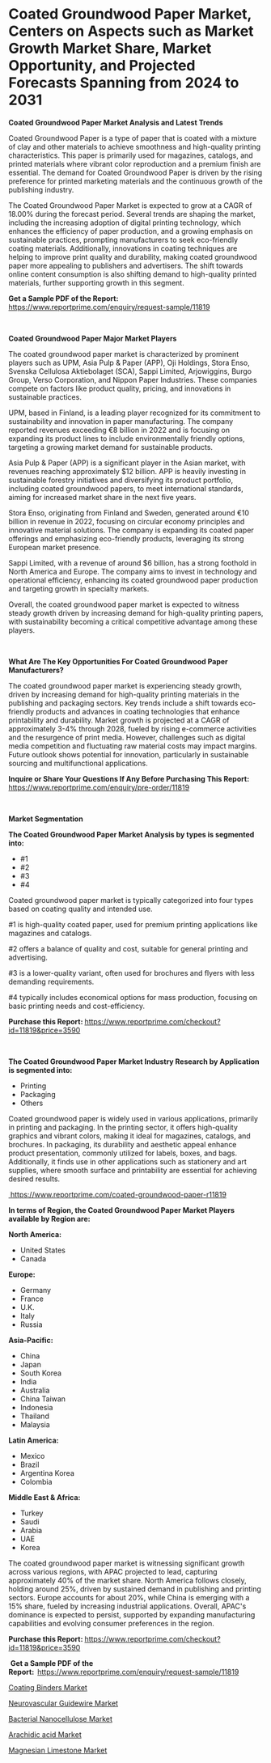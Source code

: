 <p><h1>Coated Groundwood Paper Market, Centers on Aspects such as Market Growth Market Share, Market Opportunity, and Projected Forecasts Spanning from 2024 to 2031</h1></p><p><strong>Coated Groundwood Paper Market Analysis and Latest Trends</strong></p>
<p><p>Coated Groundwood Paper is a type of paper that is coated with a mixture of clay and other materials to achieve smoothness and high-quality printing characteristics. This paper is primarily used for magazines, catalogs, and printed materials where vibrant color reproduction and a premium finish are essential. The demand for Coated Groundwood Paper is driven by the rising preference for printed marketing materials and the continuous growth of the publishing industry.</p><p>The Coated Groundwood Paper Market is expected to grow at a CAGR of 18.00% during the forecast period. Several trends are shaping the market, including the increasing adoption of digital printing technology, which enhances the efficiency of paper production, and a growing emphasis on sustainable practices, prompting manufacturers to seek eco-friendly coating materials. Additionally, innovations in coating techniques are helping to improve print quality and durability, making coated groundwood paper more appealing to publishers and advertisers. The shift towards online content consumption is also shifting demand to high-quality printed materials, further supporting growth in this segment.</p></p>
<p><strong>Get a Sample PDF of the Report:&nbsp;</strong> <a href="https://www.reportprime.com/enquiry/request-sample/11819?utm_campaign=62&utm_medium=2&utm_source=Github&utm_content=ia&utm_term=24122024&utm_id=coated-groundwood-paper">https://www.reportprime.com/enquiry/request-sample/11819</a></p>
<p>&nbsp;</p>
<p><strong>Coated Groundwood Paper Major Market Players</strong></p>
<p><p>The coated groundwood paper market is characterized by prominent players such as UPM, Asia Pulp & Paper (APP), Oji Holdings, Stora Enso, Svenska Cellulosa Aktiebolaget (SCA), Sappi Limited, Arjowiggins, Burgo Group, Verso Corporation, and Nippon Paper Industries. These companies compete on factors like product quality, pricing, and innovations in sustainable practices.</p><p>UPM, based in Finland, is a leading player recognized for its commitment to sustainability and innovation in paper manufacturing. The company reported revenues exceeding €8 billion in 2022 and is focusing on expanding its product lines to include environmentally friendly options, targeting a growing market demand for sustainable products.</p><p>Asia Pulp & Paper (APP) is a significant player in the Asian market, with revenues reaching approximately $12 billion. APP is heavily investing in sustainable forestry initiatives and diversifying its product portfolio, including coated groundwood papers, to meet international standards, aiming for increased market share in the next five years.</p><p>Stora Enso, originating from Finland and Sweden, generated around €10 billion in revenue in 2022, focusing on circular economy principles and innovative material solutions. The company is expanding its coated paper offerings and emphasizing eco-friendly products, leveraging its strong European market presence.</p><p>Sappi Limited, with a revenue of around $6 billion, has a strong foothold in North America and Europe. The company aims to invest in technology and operational efficiency, enhancing its coated groundwood paper production and targeting growth in specialty markets.</p><p>Overall, the coated groundwood paper market is expected to witness steady growth driven by increasing demand for high-quality printing papers, with sustainability becoming a critical competitive advantage among these players.</p></p>
<p>&nbsp;</p>
<p><strong>What Are The Key Opportunities For Coated Groundwood Paper Manufacturers?</strong></p>
<p><p>The coated groundwood paper market is experiencing steady growth, driven by increasing demand for high-quality printing materials in the publishing and packaging sectors. Key trends include a shift towards eco-friendly products and advances in coating technologies that enhance printability and durability. Market growth is projected at a CAGR of approximately 3-4% through 2028, fueled by rising e-commerce activities and the resurgence of print media. However, challenges such as digital media competition and fluctuating raw material costs may impact margins. Future outlook shows potential for innovation, particularly in sustainable sourcing and multifunctional applications.</p></p>
<p><strong>Inquire or Share Your Questions If Any Before Purchasing This Report:</strong> <a href="https://www.reportprime.com/enquiry/pre-order/11819?utm_campaign=62&utm_medium=2&utm_source=Github&utm_content=ia&utm_term=24122024&utm_id=coated-groundwood-paper">https://www.reportprime.com/enquiry/pre-order/11819</a></p>
<p>&nbsp;</p>
<p><strong>Market Segmentation</strong></p>
<p><strong>The Coated Groundwood Paper Market Analysis by types is segmented into:</strong></p>
<p><ul><li>#1</li><li>#2</li><li>#3</li><li>#4</li></ul></p>
<p><p>Coated groundwood paper market is typically categorized into four types based on coating quality and intended use. </p><p>#1 is high-quality coated paper, used for premium printing applications like magazines and catalogs. </p><p>#2 offers a balance of quality and cost, suitable for general printing and advertising. </p><p>#3 is a lower-quality variant, often used for brochures and flyers with less demanding requirements.  </p><p>#4 typically includes economical options for mass production, focusing on basic printing needs and cost-efficiency.</p></p>
<p><strong>Purchase this Report:&nbsp;</strong><a href="https://www.reportprime.com/checkout?id=11819&price=3590&utm_campaign=62&utm_medium=2&utm_source=Github&utm_content=ia&utm_term=24122024&utm_id=coated-groundwood-paper">https://www.reportprime.com/checkout?id=11819&price=3590</a></p>
<p>&nbsp;</p>
<p><strong>The Coated Groundwood Paper Market Industry Research by Application is segmented into:</strong></p>
<p><ul><li>Printing</li><li>Packaging</li><li>Others</li></ul></p>
<p><p>Coated groundwood paper is widely used in various applications, primarily in printing and packaging. In the printing sector, it offers high-quality graphics and vibrant colors, making it ideal for magazines, catalogs, and brochures. In packaging, its durability and aesthetic appeal enhance product presentation, commonly utilized for labels, boxes, and bags. Additionally, it finds use in other applications such as stationery and art supplies, where smooth surface and printability are essential for achieving desired results.</p></p>
<p><a href="https://www.reportprime.com/coated-groundwood-paper-r11819?utm_campaign=62&utm_medium=2&utm_source=Github&utm_content=ia&utm_term=24122024&utm_id=coated-groundwood-paper">&nbsp;https://www.reportprime.com/coated-groundwood-paper-r11819</a></p>
<p><strong>In terms of Region, the Coated Groundwood Paper Market Players available by Region are:</strong></p>
<p>
    <p> <strong> North America: </strong>
        <ul>
            <li>United States</li>
            <li>Canada</li>
        </ul>
        </p> 
    <p> <strong> Europe: </strong>
        <ul>
            <li>Germany</li>
            <li>France</li>
            <li>U.K.</li>
            <li>Italy</li>
            <li>Russia</li>
        </ul>
        </p> 
    <p> <strong> Asia-Pacific: </strong>
        <ul>
            <li>China</li>
            <li>Japan</li>
            <li>South Korea</li>
            <li>India</li>
            <li>Australia</li>
            <li>China Taiwan</li>
            <li>Indonesia</li>
            <li>Thailand</li>
            <li>Malaysia</li>
        </ul>
        </p> 
    <p> <strong> Latin America: </strong>
        <ul>
            <li>Mexico</li>
            <li>Brazil</li>
            <li>Argentina Korea</li>
            <li>Colombia</li>
        </ul>
        </p> 
    <p> <strong> Middle East & Africa: </strong>
        <ul>
            <li>Turkey</li>
            <li>Saudi</li>
            <li>Arabia</li>
            <li>UAE</li>
            <li>Korea</li>
        </ul>
    </p>
    </p>
<p><p>The coated groundwood paper market is witnessing significant growth across various regions, with APAC projected to lead, capturing approximately 40% of the market share. North America follows closely, holding around 25%, driven by sustained demand in publishing and printing sectors. Europe accounts for about 20%, while China is emerging with a 15% share, fueled by increasing industrial applications. Overall, APAC's dominance is expected to persist, supported by expanding manufacturing capabilities and evolving consumer preferences in the region.</p></p>
<p><strong>Purchase this Report: </strong><a href="https://www.reportprime.com/checkout?id=11819&price=3590&utm_campaign=62&utm_medium=2&utm_source=Github&utm_content=ia&utm_term=24122024&utm_id=coated-groundwood-paper">https://www.reportprime.com/checkout?id=11819&price=3590</a></p>
<p>&nbsp;<strong>Get a Sample PDF of the Report:&nbsp;&nbsp;</strong><a href="https://www.reportprime.com/enquiry/request-sample/11819?utm_campaign=62&utm_medium=2&utm_source=Github&utm_content=ia&utm_term=24122024&utm_id=coated-groundwood-paper">https://www.reportprime.com/enquiry/request-sample/11819</a></p>
<p><strong></strong></p>
<p><p><a href="https://github.com/manesros8/Market-Research-Report-List-1/blob/main/coating-binders-market.md?utm_campaign=62&utm_medium=2&utm_source=Github&utm_content=ia&utm_term=24122024&utm_id=coated-groundwood-paper">Coating Binders Market</a></p><p><a href="https://www.linkedin.com/pulse/neurovascular-guidewire-market-analysis-report-2024-2031-macro-1lc9f?utm_campaign=62&utm_medium=2&utm_source=Github&utm_content=ia&utm_term=24122024&utm_id=coated-groundwood-paper">Neurovascular Guidewire Market</a></p><p><a href="https://github.com/WashimHussain441/Market-Research-Report-List-1/blob/main/bacterial-nanocellulose-market.md?utm_campaign=62&utm_medium=2&utm_source=Github&utm_content=ia&utm_term=24122024&utm_id=coated-groundwood-paper">Bacterial Nanocellulose Market</a></p><p><a href="https://www.linkedin.com/pulse/global-arachidic-acid-market-size-trends-analysis-regional-outlook-6gcrf?utm_campaign=62&utm_medium=2&utm_source=Github&utm_content=ia&utm_term=24122024&utm_id=coated-groundwood-paper">Arachidic acid Market</a></p><p><a href="https://www.linkedin.com/pulse/c-glance-reports-anmec?utm_campaign=62&utm_medium=2&utm_source=Github&utm_content=ia&utm_term=24122024&utm_id=coated-groundwood-paper">Magnesian Limestone Market</a></p></p>